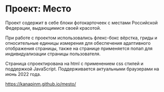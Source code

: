# Проект: Место

Проект содержит в себе блоки фотокарточеек с местами Российской Федерации, выдающимися своей красотой.

При  работе с проектом использовались флекс-бокс вёрстка, гриды и относительные единицы измерения для обеспечения адаптивного отображения страницы, также на странице применяется попап для индивидуализации страницы пользователя.

Страница спроектирована на html с применением css стилей и поддержкой JavaScript.
Поддерживается актуальными браузерами на июнь 2022 года.

https://kanapinm.github.io/mesto/
